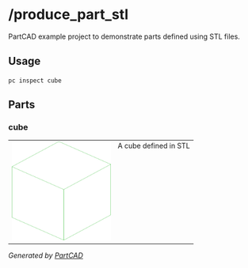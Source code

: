 # /produce_part_stl

PartCAD example project to demonstrate parts defined using STL files.

## Usage
```shell
pc inspect cube
```


## Parts

### cube
<table><tr>
<td valign=top><img src="./cube.svg" width="200" height="200"></td>
<td valign=top>A cube defined in STL</td>
</tr></table>

*Generated by [PartCAD](https://partcad.org/)*
